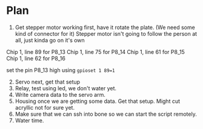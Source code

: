# Plan

1. Get stepper motor working first, have it rotate the plate. (We need some kind of connector for it) Stepper motor isn't going to follow the person at all, just kinda go on it's own 

Chip 1, line 89 for P8_13
Chip 1, line 75 for P8_14
Chip 1, line 61 for P8_15
Chip 1, line 62 for P8_16

set the pin P8_13 high using `gpioset 1 89=1`

2. Servo next, get that setup 
3. Relay, test using led, we don't water yet.
4. Write camera data to the servo arm.
5. Housing once we are getting some data. Get that setup. Might cut acryllic not for sure yet. 
6. Make sure that we can ssh into bone so we can start the script remotely. 
7. Water time. 
